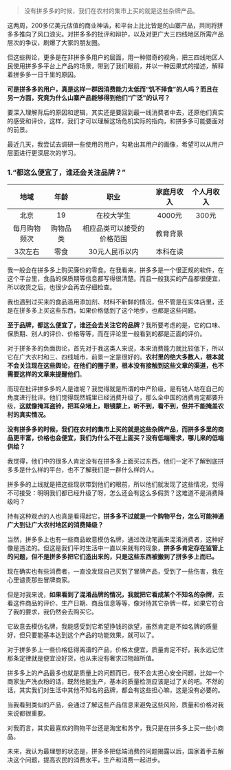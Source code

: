 > 没有拼多多的时候，我们在农村的集市上买的就是这些杂牌产品。

这两周，200多亿美元估值的商业神话，和平台上比比皆是的山寨产品，共同将拼多多推向了风口浪尖。对拼多多的批评和辩护，以及对更广大三四线地区所需产品层次的争议，刷爆了大家的朋友圈。

但这些舆论，更多是在非拼多多用户的层面，用一种猎奇的视角，把三四线地区人民使用拼多多平台上产品的场景，带到了我们眼前，并以一种因果式的描述，解释着拼多多一日千里的原因。

**可是拼多多的用户，真是这样一群因消费能力太低而“饥不择食”的人吗？而且在另一方面，究竟为什么山寨产品能够得到他们“广泛”的认可？**

要深入理解背后的原因和逻辑，其实还是要回到最一线消费者中去，还原他们真实的感受和评价，这样，我们才可以理解这场危机实际的指向，和拼多多可能要面对的前景。

最近几天，我尝试去调研一些使用的用户，勾勒出其用户的画像，希望可以从用户层面进行更深层次的学习。


### 1.“都这么便宜了，谁还会关注品牌？”


地域 | 年龄 | 职业 | 家庭月收入 | 个人月收入
:---:|:---:|:---:|:---:|:---:
北京 | 19 | 在校大学生 | 4000元 | 300元
每月购物频次 | 购物品类 | 相应品类可以接受的价格范围 | 教育背景
3次左右 | 零食 | 30元人民币以内 | 本科在读

我一般会在拼多多上购买廉价的零食。在我看来，拼多多是一个很正规的软件，在这个平台里，食品的保质期等信息都写得很清楚。而且一般我买的产品都很便宜，所以收货之后，也很少会再去仔细检查。

我也遇到过买来的食品滥用添加剂、材料不新鲜的情况，但不管是在实体店里，还是在拼多多上买这些东西，如果价格低到了这个地步，也都是这些问题。

**至于品牌，都这么便宜了，谁还会去关注它的品牌**？我所要考虑的是，它的口味、保质期、别人的评价、价格等等，而在评论里一般看到的都是正面的评价。

对于拼多多的负面舆论，首先对于我这类人来说，本来消费能力就比较低下，所以它在广大农村和三、四线城市，前景一定是很好的。**农村里的绝大多数人，根本就不会关注现在这些舆论，在他们的圈子里，根本没有接触到这些文章的渠道，也不需要这样的文章来提醒他们**。

而现在批评拼多多的人是谁呢？我觉得就是所谓的中产阶级，是有钱人站在自己的角度进行批评。他们觉得既然城里已经消费升级了，那么全中国的消费肯定都要升级，**这就像掩耳盗铃，把耳朵堵上，眼镜蒙上，听不到，看不到，但并不能掩盖农村的真实情况。**

**没有拼多多的时候，我们在农村的集市上买的就是这些杂牌产品，而拼多多里的商品更丰富，价格也会便宜，我们为什么不在上面买？没有低端需求，哪儿来的低端供给？**

我觉得，他们中的很多人肯定没有在拼多多上面买过东西，他们一定不了解到底拼多多是什么样的平台，也不了解我们是一群什么样的人。

拼多多的上线就是把这些现状带到他们的眼前，所以他们就发现了这些情况，觉得不可接受：明明我们都已经升级了呀，怎么还会有这么多假货？这难道不是消费降级吗？

持有这种观点的人也真是看得起它，**拼多多不过就是一个购物平台，怎么可能神通广大到让广大农村地区的消费降级？**

当然，拼多多上也有一些商品故意模仿名牌，通过改动笔画来混淆消费者，这种好像是违法的。但这是我们平时生活中一直以来就有的现象，**拼多多肯定存在监管上的问题，但不是拼多多把它们造出来的，只是这些东西被搬到了拼多多上而已。**

现在确实也有些消费者，一直没发现自己买到了冒牌产品，受到了一些伤害，我在心里谴责那些冒牌商家。

但是对我来说，**如果看到了混淆品牌的情况，我就把它看成某个不知名的杂牌**，去看这件商品的评价、生产日期、商品信息等等，像对待其它杂牌一样，如果它符合了我的要求，我仍然会去购买它。

它故意去模仿名牌，我能感受到它希望挣钱的欲望，虽然肯定是不如名牌的质量好，但只要能基本达到这个产品的功能效果，就可以了。

对于拼多多上一些价格低得离谱的产品，价格太便宜，质量肯定不好。我永远记住那条定律就是便宜没好货，也从来没有奢求过物超所值。

拼多多上的产品最多也就是质量上的问题而已，我不会太担心安全问题，比如一个商家生产洗衣粉的话，既然他能生产，基本的质量检测应该是过了关的吧。不然的话，其实我们对生活中其他不知名的品牌，都会有这些担心嘛，这是没有必要的。

当我看到类似的产品，会通过了解这些产品信息来避免这些风险，质量和价格对我来说都很重要。

对我而言，其实最喜欢的购物平台还是淘宝和苏宁，我只是在拼多多上买一些小商品。

未来，我认为最理想的状态是，拼多多把低端消费的问题揭露以后，国家着手去解决这个问题，提高农民的消费水平，生产和消费一起进步。


